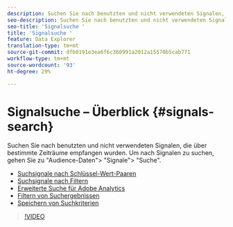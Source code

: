 ```yaml
---
description: Suchen Sie nach benutzten und nicht verwendeten Signalen, die über bestimmte Zeiträume empfangen wurden. Um nach Signalen zu suchen, gehen Sie zu "Audience-Daten"> "Signale"> "Suche".
seo-description: Suchen Sie nach benutzten und nicht verwendeten Signalen, die über bestimmte Zeiträume empfangen wurden. Um nach Signalen zu suchen, gehen Sie zu "Audience-Daten"> "Signale"> "Suche".
seo-title: 'Signalsuche '
title: 'Signalsuche '
feature: Data Explorer
translation-type: tm+mt
source-git-commit: dfb0191e3ea6f6c360991a2012a15570b5cab771
workflow-type: tm+mt
source-wordcount: '93'
ht-degree: 29%

---
```



# Signalsuche – Überblick {#signals-search}

Suchen Sie nach benutzten und nicht verwendeten Signalen, die über bestimmte Zeiträume empfangen wurden. Um nach Signalen zu suchen, gehen Sie zu &quot;Audience-Daten&quot;> &quot;Signale&quot;> &quot;Suche&quot;.

* [Suchsignale nach Schlüssel-Wert-Paaren](/help/using/features/data-explorer/data-explorer-signals-search/data-explorer-search-pairs.md)
* [Suchsignale nach Filtern](/help/using/features/data-explorer/data-explorer-signals-search/data-explorer-search-filters.md)
* [Erweiterte Suche für Adobe Analytics](/help/using/features/data-explorer/data-explorer-signals-search/data-explorer-search-analytics.md)
* [Filtern von Suchergebnissen](/help/using/features/data-explorer/data-explorer-signals-search/data-explorer-filter-results.md)
* [Speichern von Suchkriterien](/help/using/features/data-explorer/data-explorer-signals-search/data-explorer-save-search.md)

>[!VIDEO](https://video.tv.adobe.com/v/25148/)
